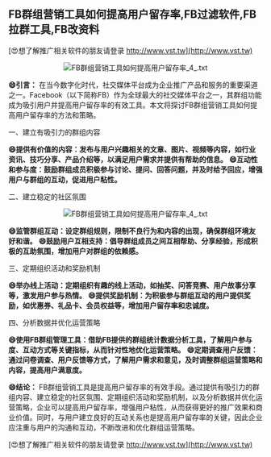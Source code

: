 ## **FB群组营销工具如何提高用户留存率,FB过滤软件,FB拉群工具,FB改资料**

[😍想了解推广相关软件的朋友请登录 http://www.vst.tw](http://www.vst.tw)

 <center><img src="https://vst.tw/MP4/tuiguang/png/6.png" alt="FB群组营销工具如何提高用户留存率_4_.txt"></center>

**😄引言：**
在当今数字化时代，社交媒体平台成为企业推广产品和服务的重要渠道之一。Facebook（以下简称FB）作为全球最大的社交媒体平台之一，其群组功能成为吸引用户并提高用户留存率的有效工具。本文将探讨FB群组营销工具如何提高用户留存率的方法和策略。

一、建立有吸引力的群组内容

**😄提供有价值的内容：发布与用户兴趣相关的文章、图片、视频等内容，如行业资讯、技巧分享、产品介绍等，以满足用户需求并提供有帮助的信息。**
**😄互动性和参与度：鼓励群组成员积极参与讨论、提问、回答问题，并及时给予回应，增强用户与群组的互动，促进用户粘性。**

二、建立稳定的社区氛围

 <center><img src="https://vst.tw/MP4/tuiguang/png/1.png" alt="FB群组营销工具如何提高用户留存率_4_.txt"></center>

**😄监管群组互动：设定群组规则，限制不良行为和内容的出现，确保群组环境友好和谐。**
**😄鼓励用户互相支持：倡导群组成员之间互相帮助、分享经验，形成积极的互助氛围，增加用户对群组的依赖感。**

三、定期组织活动和奖励机制

**😄举办线上活动：定期组织有趣的线上活动，如抽奖、问答竞赛、用户故事分享等，激发用户参与热情。**
**😄提供奖励机制：为积极参与群组互动的用户提供奖励，如优惠券、礼品卡、会员权益等，增加用户留存率和忠诚度。**

四、分析数据并优化运营策略

**😄使用FB群组管理工具：借助FB提供的群组统计数据分析工具，了解用户参与度、互动方式等关键指标，从而针对性地优化运营策略。**
**😄定期调查用户反馈：通过问卷调查、用户反馈等方式，了解用户需求和意见，及时调整群组运营策略和内容，提高用户满意度。**

**😄结论：**
FB群组营销工具是提高用户留存率的有效手段。通过提供有吸引力的群组内容、建立稳定的社区氛围、定期组织活动和奖励机制，以及分析数据并优化运营策略，企业可以提高用户留存率，增强用户粘性，从而获得更好的推广效果和商业价值。同时，与用户建立良好的互动关系也是提高用户留存率的关键，因此企业应注重与用户的沟通和互动，不断改进和优化群组运营策略。

[😍想了解推广相关软件的朋友请登录 http://www.vst.tw](http://www.vst.tw)



